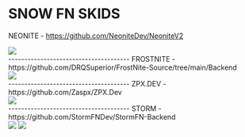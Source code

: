 # SNOW FN SKIDS
NEONITE - https://github.com/NeoniteDev/NeoniteV2
<div align="left">
  <img src="https://confighub.photos/images/wm2iAFjAWmA3qzGIXhWu4MTGM.png?size=512" style"width: 100%;border-radius:10px">  
</div>
--------------------------------------
FROSTNITE - https://github.com/DRQSuperior/FrostNite-Source/tree/main/Backend
<div align="left">
    <img src="https://confighub.photos/images/Q514FMQg4xMsfIz7BUcfITBJO.png?size=512" style"width: 100%;border-radius:15px"> 
</div>
--------------------------------------
ZPX.DEV - https://github.com/Zaspx/ZPX.Dev
<div align="left">
    <img src="https://confighub.photos/images/3AiQh2gcB6WqQcJbHJxaH53y7.png?size=512" style"width: 100%;border-radius:15px"> 
</div>
--------------------------------------
STORM - https://github.com/StormFNDev/StormFN-Backend
<div align="left">
    <img src="https://confighub.photos/images/SjfxeWLb5f7mPzJEfURI2Urjm.png?size=512" style"width: 100%;border-radius:15px"> 
   <img src="https://confighub.photos/images/s7UX0hfa5TcBvBEz6YbVw5xVP.png?size=512" style"width: 100%;border-radius:15px"> 
</div>
